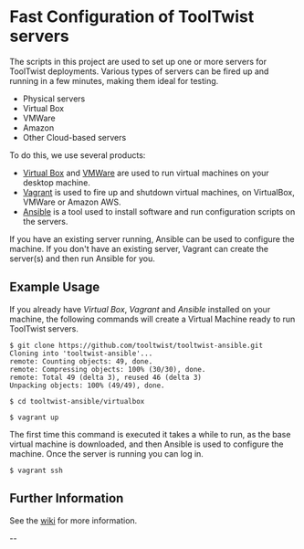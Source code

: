 # Fast Configuration of ToolTwist servers

The scripts in this project are used to set up one or more servers for ToolTwist deployments. Various types of servers can be fired up and running in a few minutes, making them ideal for testing.

- Physical servers
- Virtual Box
- VMWare
- Amazon
- Other Cloud-based servers

To do this, we use several products:

* [Virtual Box](https://www.virtualbox.org) and [VMWare](https://www.vmware.com) are used to run virtual machines on your desktop machine.
* [Vagrant](http://www.vagrantup.com) is used to fire up and shutdown virtual machines, on VirtualBox, VMWare or Amazon AWS.
* [Ansible](http://www.ansible.com/home) is a tool used to install software and run configuration scripts on the servers.


If you have an existing server running, Ansible can be used to configure the machine. If you don't have an existing server, Vagrant can create the server(s) and then run Ansible for you.


## Example Usage
If you already have _Virtual Box_, _Vagrant_ and _Ansible_ installed on your machine, the following commands will create a Virtual Machine ready to run ToolTwist servers.

    $ git clone https://github.com/tooltwist/tooltwist-ansible.git
    Cloning into 'tooltwist-ansible'...
    remote: Counting objects: 49, done.
    remote: Compressing objects: 100% (30/30), done.
    remote: Total 49 (delta 3), reused 46 (delta 3)
    Unpacking objects: 100% (49/49), done.
    
    $ cd tooltwist-ansible/virtualbox
    
    $ vagrant up
    
The first time this command is executed it takes a while to run, as the base virtual machine is downloaded, and then Ansible is used to configure the machine. Once the server is running you can log in.

    $ vagrant ssh
    
## Further Information

See the [wiki](https://github.com/tooltwist/tooltwist-ansible/wiki) for more information.

--
